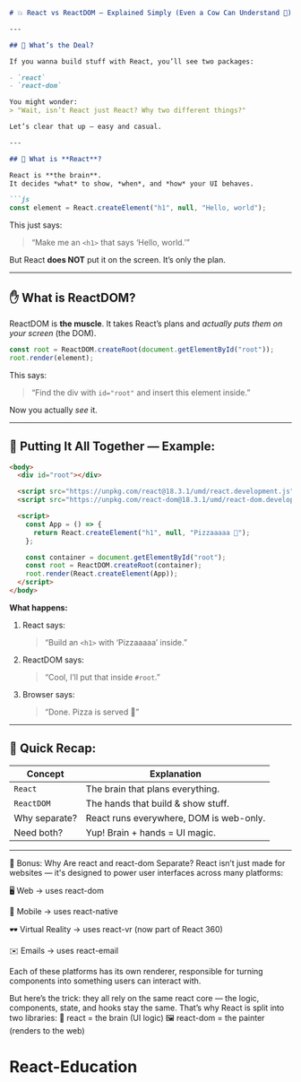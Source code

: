 
````markdown
# 💥 React vs ReactDOM — Explained Simply (Even a Cow Can Understand 🐄)

---

## 🧠 What’s the Deal?

If you wanna build stuff with React, you’ll see two packages:

- `react`
- `react-dom`

You might wonder:  
> "Wait, isn’t React just React? Why two different things?"

Let’s clear that up — easy and casual.

---

## 🧠 What is **React**?

React is **the brain**.  
It decides *what* to show, *when*, and *how* your UI behaves.

```js
const element = React.createElement("h1", null, "Hello, world");
````

This just says:

> “Make me an `<h1>` that says ‘Hello, world.’”

But React **does NOT** put it on the screen. It’s only the plan.

---

## ✋ What is **ReactDOM**?

ReactDOM is **the muscle**.
It takes React’s plans and *actually puts them on your screen* (the DOM).

```js
const root = ReactDOM.createRoot(document.getElementById("root"));
root.render(element);
```

This says:

> “Find the div with `id="root"` and insert this element inside.”

Now you actually *see* it.

---

## 🤹 Putting It All Together — Example:

```html
<body>
  <div id="root"></div>

  <script src="https://unpkg.com/react@18.3.1/umd/react.development.js"></script>
  <script src="https://unpkg.com/react-dom@18.3.1/umd/react-dom.development.js"></script>

  <script>
    const App = () => {
      return React.createElement("h1", null, "Pizzaaaaa 🍕");
    };

    const container = document.getElementById("root");
    const root = ReactDOM.createRoot(container);
    root.render(React.createElement(App));
  </script>
</body>
```

**What happens:**

1. React says:

   > “Build an `<h1>` with ‘Pizzaaaaa’ inside.”

2. ReactDOM says:

   > “Cool, I’ll put that inside `#root`.”

3. Browser says:

   > “Done. Pizza is served 🍕”

---

## 🎯 Quick Recap:

| Concept       | Explanation                             |
| ------------- | --------------------------------------- |
| `React`       | The brain that plans everything.        |
| `ReactDOM`    | The hands that build & show stuff.      |
| Why separate? | React runs everywhere, DOM is web-only. |
| Need both?    | Yup! Brain + hands = UI magic.          |

---

🧪 Bonus: Why Are react and react-dom Separate?
React isn’t just made for websites — it's designed to power user interfaces across many platforms:

🖥️ Web → uses react-dom

📱 Mobile → uses react-native

🕶️ Virtual Reality → uses react-vr (now part of React 360)

✉️ Emails → uses react-email

Each of these platforms has its own renderer, responsible for turning components into something users can interact with.

But here’s the trick: they all rely on the same react core — the logic, components, state, and hooks stay the same.
That’s why React is split into two libraries:
🧠 react = the brain (UI logic)
🖼️ react-dom = the painter (renders to the web)


# React-Education
